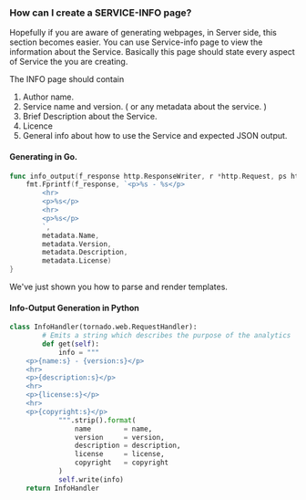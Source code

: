 ### How can I  create a SERVICE-INFO page?

Hopefully if you are aware of generating webpages, in Server side, this section becomes easier.
You can use Service-info page to view the information about the Service. Basically this page should state every aspect of Service the you are creating.

The INFO page should contain

1. Author name.
2. Service name and version. ( or any metadata about the service. )
3. Brief Description about the Service.
4. Licence 
5. General info about how to use the Service and expected JSON output.

#### Generating in Go.

```go
func info_output(f_response http.ResponseWriter, r *http.Request, ps httprouter.Params) {
    fmt.Fprintf(f_response, `<p>%s - %s</p>
        <hr>
        <p>%s</p>
        <hr>
        <p>%s</p>
        `,
        metadata.Name,
        metadata.Version,
        metadata.Description,
        metadata.License)
}
```
We've just shown you how to parse and render templates. 

#### Info-Output Generation in Python

```python
class InfoHandler(tornado.web.RequestHandler):
        # Emits a string which describes the purpose of the analytics
        def get(self):
            info = """
	<p>{name:s} - {version:s}</p>
	<hr>
	<p>{description:s}</p>
	<hr>
	<p>{license:s}</p>
	<hr>
	<p>{copyright:s}</p>
            """.strip().format(
                name        = name,
                version     = version,
                description = description,
                license     = license,
                copyright   = copyright
            )
            self.write(info)
    return InfoHandler
```
